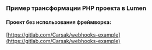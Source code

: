 ### Пример трансформации PHP проекта в Lumen

#### Проект без использования фреймворка:
[https://gitlab.com/Carsak/webhooks-example](https://gitlab.com/Carsak/webhooks-example)
